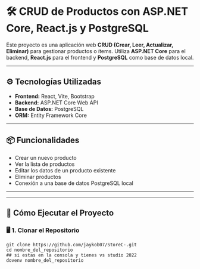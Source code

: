 # 🛠️ CRUD de Productos con ASP.NET Core, React.js y PostgreSQL

Este proyecto es una aplicación web **CRUD (Crear, Leer, Actualizar, Eliminar)** para gestionar productos o ítems. Utiliza **ASP.NET Core** para el backend, **React.js** para el frontend y **PostgreSQL** como base de datos local.

---

## ⚙️ Tecnologías Utilizadas

- **Frontend:** React, Vite, Bootstrap
- **Backend:** ASP.NET Core Web API
- **Base de Datos:** PostgreSQL
- **ORM:** Entity Framework Core

---

## 📦 Funcionalidades

- Crear un nuevo producto
- Ver la lista de productos
- Editar los datos de un producto existente
- Eliminar productos
- Conexión a una base de datos PostgreSQL local

---


---

## 🧪 Cómo Ejecutar el Proyecto

### 🖥️ 1. Clonar el Repositorio

```consola
git clone https://github.com/jaykob07/StoreC-.git
cd nombre_del_repositorio
## si estas en la consola y tienes vs studio 2022
dovenv nombre_del_repositorio    



